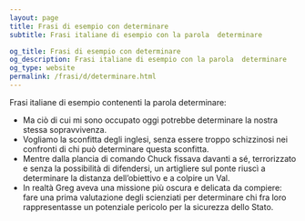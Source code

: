 ```yaml
---
layout: page
title: Frasi di esempio con determinare 
subtitle: Frasi italiane di esempio con la parola  determinare

og_title: Frasi di esempio con determinare 
og_description: Frasi italiane di esempio con la parola  determinare
og_type: website
permalink: /frasi/d/determinare.html
---
```


Frasi italiane di esempio contenenti la parola determinare:


- Ma ciò di cui mi sono occupato oggi potrebbe determinare la nostra stessa sopravvivenza.
- Vogliamo la sconfitta degli inglesi, senza essere troppo schizzinosi nei confronti di chi può determinare questa sconfitta.
- Mentre dalla plancia di comando Chuck fissava davanti a sé, terrorizzato e senza la possibilità di difendersi, un artigliere sul ponte riuscì a determinare la distanza dell’obiettivo e a colpire un Val.
- In realtà Greg aveva una missione più oscura e delicata da compiere: fare una prima valutazione degli scienziati per determinare chi fra loro rappresentasse un potenziale pericolo per la sicurezza dello Stato.
